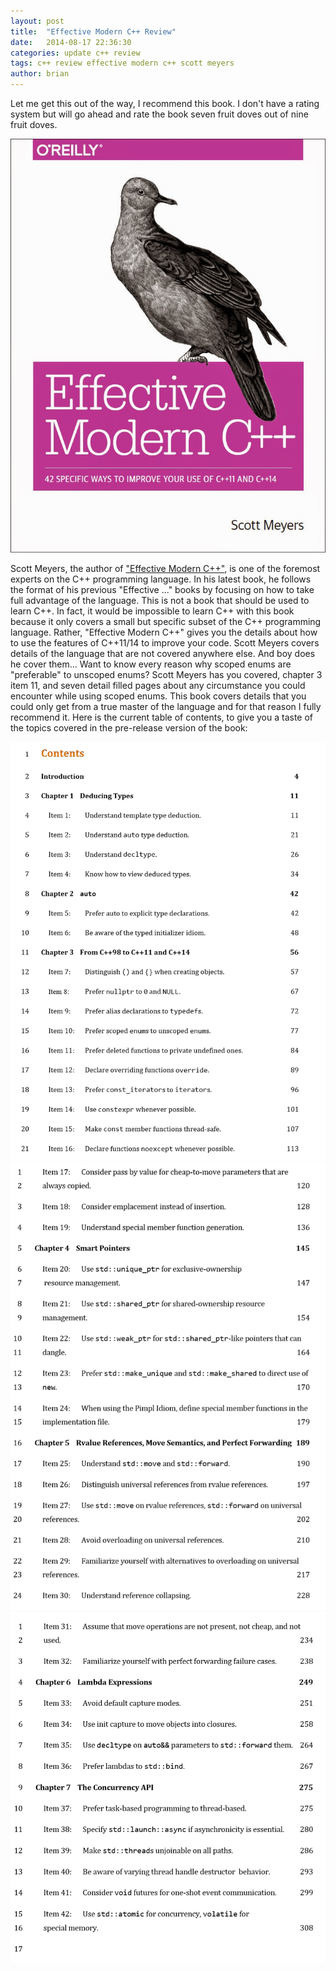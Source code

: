 ```yaml
---
layout: post
title:  "Effective Modern C++ Review"
date:   2014-08-17 22:36:30
categories: update c++ review
tags: c++ review effective modern c++ scott meyers
author: brian
---
```


Let me get this out of the way, I recommend this book. I don't have a rating system but will go ahead and rate the book seven fruit doves out of nine fruit doves.

[![Effective Modern C++](/assets/emc_fruit_dove.jpg "Fruit Dove")](http://shop.oreilly.com/product/0636920033707.do "Fruit Dove")

Scott Meyers, the author of ["Effective Modern C++"](http://shop.oreilly.com/product/0636920033707.do), is one of the foremost experts on the C++ programming language. In his latest book, he follows the format of his previous "Effective ..." books by focusing on how to take full advantage of the language. This is not a book that should be used to learn C++. In fact, it would be impossible to learn C++ with this book because it only covers a small but specific subset of the C++ programming language. Rather, "Effective Modern C++" gives you the details about how to use the features of C++11/14 to improve your code. Scott Meyers covers details of the language that are not covered anywhere else. And boy does he cover them... Want to know every reason why scoped enums are "preferable" to unscoped enums? Scott Meyers has you covered, chapter 3 item 11, and seven detail filled pages about any circumstance you could encounter while using scoped enums. This book covers details that you could only get from a true master of the language and for that reason I fully recommend it. Here is the current table of contents, to give you a taste of the topics covered in the pre-release version of the book:

![Table of Contents 0](\assets\efm_toc_0.png "Effective Modern C++ TOC 0")
![Table of Contents 1](\assets\efm_toc_1.png "Effective Modern C++ TOC 1")
![Table of Contents 2](\assets\efm_toc_2.png "Effective Modern C++ TOC 2")
